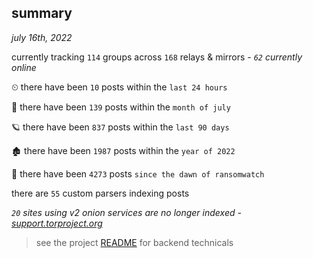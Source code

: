 
## summary
_july 16th, 2022_

currently tracking `114` groups across `168` relays & mirrors - _`62` currently online_

⏲ there have been `10` posts within the `last 24 hours`

🦈 there have been `139` posts within the `month of july`

🪐 there have been `837` posts within the `last 90 days`

🏚 there have been `1987` posts within the `year of 2022`

🦕 there have been `4273` posts `since the dawn of ransomwatch`

there are `55` custom parsers indexing posts

_`20` sites using v2 onion services are no longer indexed - [support.torproject.org](https://support.torproject.org/onionservices/v2-deprecation/)_

> see the project [README](https://github.com/joshhighet/ransomwatch#ransomwatch--) for backend technicals
